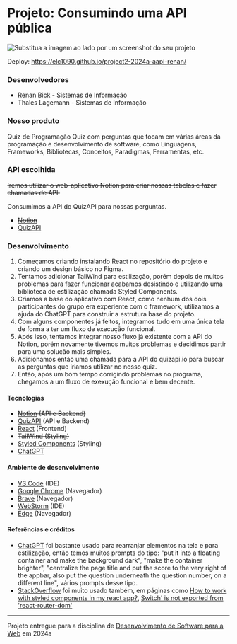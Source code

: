 # Projeto: Consumindo uma API pública

![Substitua a imagem ao lado por um screenshot do seu projeto](https://img001.prntscr.com/file/img001/lcf6VqDwTuSUsRDRj04yOg.png "Screenshot do projeto")

Deploy: https://elc1090.github.io/project2-2024a-aapi-renan/

### Desenvolvedores

- Renan Bick - Sistemas de Informação
- Thales Lagemann - Sistemas de Informação

### Nosso produto

Quiz de Programação
Quiz com perguntas que tocam em várias áreas da programação e desenvolvimento de software, como Linguagens, Frameworks, Bibliotecas, Conceitos, Paradigmas, Ferramentas, etc.

### API escolhida

~~Iremos utilizar o web-aplicativo Notion para criar nossas tabelas e fazer chamadas de API.~~

Consumimos a API do QuizAPI para nossas perguntas.

- [~~Notion~~](https://www.notion.so/pt-br)
- [QuizAPI](https://quizapi.io/)

### Desenvolvimento

1) Começamos criando instalando React no repositório do projeto e criando um design básico no Figma.
2) Tentamos adicionar TailWind para estilização, porém depois de muitos problemas para fazer funcionar acabamos desistindo e utilizando uma biblioteca de estilização chamada Styled Components.
3) Criamos a base do aplicativo com React, como nenhum dos dois participantes do grupo era experiente com o framework, utilizamos a ajuda do ChatGPT para construir a estrutura base do projeto.
4) Com alguns componentes já feitos, integramos tudo em uma única tela de forma a ter um fluxo de execução funcional.
5) Após isso, tentamos integrar nosso fluxo já existente com a API do Notion, porém novamente tivemos muitos problemas e decidimos partir para uma solução mais simples.
6) Adicionamos então uma chamada para a API do quizapi.io para buscar as perguntas que iriamos utilizar no nosso quiz.
7) Então, após um bom tempo corrigindo problemas no programa, chegamos a um fluxo de exexução funcional e bem decente.

#### Tecnologias

- ~~[Notion](https://www.notion.so/pt-br) (API e Backend)~~
- [QuizAPI](https://quizapi.io/) (API e Backend)
- [React](https://pt-br.legacy.reactjs.org/) (Frontend)
- ~~[TailWind](https://tailwindcss.com/) (Styling)~~
- [Styled Components](https://styled-components.com/) (Styling)
- [ChatGPT](https://chat.openai.com/)

#### Ambiente de desenvolvimento

- [VS Code](https://code.visualstudio.com/) (IDE)
- [Google Chrome](https://www.google.com/intl/pt-BR/chrome/) (Navegador)
- [Brave](https://brave.com/pt-br/) (Navegador)
- [WebStorm](https://www.jetbrains.com/webstorm) (IDE)
- [Edge](https://www.microsoft.com/pt-br/edge/download?form=MA13FJ) (Navegador) 

#### Referências e créditos

- [ChatGPT](https://chat.openai.com/) foi bastante usado para rearranjar elementos na tela e para estilização, então temos muitos prompts do tipo: "put it into a floating container and make the background dark", "make the container brighter", "centralize the page title and put the score to the very right of the appbar, also put the question underneath the question number, on a different line", vários prompts desse tipo.
- [StackOverflow](https://stackoverflow.com/) foi muito usado também, em páginas como [How to work with styled components in my react app?](https://stackoverflow.com/questions/42374080/how-to-work-with-styled-components-in-my-react-app), [Switch' is not exported from 'react-router-dom'](https://stackoverflow.com/questions/69843615/switch-is-not-exported-from-react-router-dom)
---
Projeto entregue para a disciplina de [Desenvolvimento de Software para a Web](http://github.com/andreainfufsm/elc1090-2024a) em 2024a
